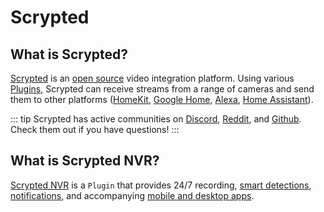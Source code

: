 <script setup lang="ts"> 
import { isTouchDevice } from './src/touch.ts';
</script>

# Scrypted

## What is Scrypted? 

[Scrypted](https://scrypted.app) is an [open source](https://github.com/koush/scrypted) video integration platform. Using various [Plugins](/platforms), Scrypted can receive streams from a range of cameras and send them to other platforms ([HomeKit](/homekit), [Google Home](/google-home), [Alexa](/alexa), [Home Assistant](/home-assistant)).

::: tip
Scrypted has active communities on [Discord](https://discord.gg/DcFzmBHYGq), [Reddit](https://reddit.com/r/scrypted), and [Github](https://github.com/koush/scrypted). Check them out if you have questions!
:::

## What is Scrypted NVR?

[Scrypted NVR](/scrypted-nvr/) is a `Plugin` that provides 24/7 recording, [smart detections](/scrypted-nvr/smart-detections), [notifications](/scrypted-nvr/smart-detections#rich-notifications), and accompanying [mobile and desktop apps](/scrypted-nvr/apps).

<template v-if="!isTouchDevice">
A desktop preview is available on the <a href='https://demo.scrypted.app/#/demo'>Demo Site</a>. This is a live, interactive, demo of the mobile app:
<br/>
<div style="display: flex; flex-direction: column; align-items: center;">
<iframe style="border-style: none;" class="ma-1" width="360" height="750" src="https://demo.scrypted.app/?display=phone"></iframe>
</div>
</template>
